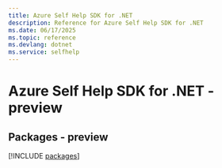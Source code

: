 ```yaml
---
title: Azure Self Help SDK for .NET
description: Reference for Azure Self Help SDK for .NET
ms.date: 06/17/2025
ms.topic: reference
ms.devlang: dotnet
ms.service: selfhelp
---
```

# Azure Self Help SDK for .NET - preview
## Packages - preview
[!INCLUDE [packages](self-help-index.md)]